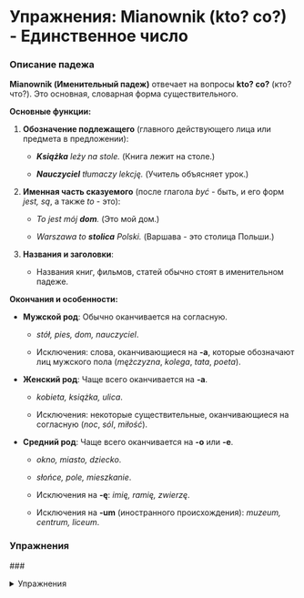 # Упражнения: Mianownik (kto? co?) - Единственное число

### Описание падежа

**Mianownik (Именительный падеж)** отвечает на вопросы **kto? co?** (кто? что?). Это основная, словарная форма существительного.

**Основные функции:**

1. **Обозначение подлежащего** (главного действующего лица или предмета в предложении):
    
    - _**Książka** leży na stole._ (Книга лежит на столе.)
        
    - _**Nauczyciel** tłumaczy lekcję._ (Учитель объясняет урок.)
        
2. **Именная часть сказуемого** (после глагола _być_ - быть, и его форм _jest, są_, а также _to_ - это):
    
    - _To jest mój **dom**._ (Это мой дом.)
        
    - _Warszawa to **stolica** Polski._ (Варшава - это столица Польши.)
        
3. **Названия и заголовки**:
    
    - Названия книг, фильмов, статей обычно стоят в именительном падеже.
        

**Окончания и особенности:**

- **Мужской род**: Обычно оканчивается на согласную.
    
    - _stół, pies, dom, nauczyciel_.
        
    - Исключения: слова, оканчивающиеся на **-a**, которые обозначают лиц мужского пола (_mężczyzna_, _kolega_, _tata_, _poeta_).
        
- **Женский род**: Чаще всего оканчивается на **-a**.
    
    - _kobieta, książka, ulica_.
        
    - Исключения: некоторые существительные, оканчивающиеся на согласную (_noc_, _sól_, _miłość_).
        
- **Средний род**: Чаще всего оканчивается на **-o** или **-e**.
    
    - _okno, miasto, dziecko_.
        
    - _słońce, pole, mieszkanie_.
        
    - Исключения на **-ę**: _imię, ramię, zwierzę_.
        
    - Исключения на **-um** (иностранного происхождения): _muzeum, centrum, liceum_.
        

### Упражнения

###<details> <summary> Упражнения</summary>

Вставьте слово из скобок в правильной форме. Так как это именительный падеж, форма слова чаще всего не меняется. Это упражнение поможет закрепить род и начальную форму существительных.

1. Na stole leży czerwona ... (książka).
    
2. Ten ... (dom) jest bardzo duży i nowoczesny.
    
3. Moja ... (siostra) ma na imię Ewa.
    
4. Na niebie świeci jasne ... (słońce).
    
5. Nowy ... (nauczyciel) prowadzi lekcje historii.
    
6. W parku rośnie stary ... (dąb).
    
7. W kuchni na blacie stoi ... (czajnik).
    
8. To jest mój ulubiony ... (film).
    
9. W pokoju na ścianie wisi ... (obraz).
    
10. Przez ulicę przebiegł czarny ... (kot).
    
11. Moja ... (praca) jest bardzo interesująca.
    
12. W wazonie stoi piękna ... (róża).
    
13. Na talerzu leży smaczne ... (jabłko).
    
14. Ten ... (problem) jest trudny do rozwiązania.
    
15. W zoo mieszka duży ... (słoń).
    
16. Obok domu parkuje srebrny ... (samochód).
    
17. Moja najlepsza ... (przyjaciółka) mieszka w Gdańsku.
    
18. To ... (pytanie) jest bardzo ważne.
    
19. W lesie śpiewa mały ... (ptak).
    
20. Na podłodze leży miękki ... (dywan).
    
21. Ta ... (rzeka) nazywa się Wisła.
    
22. W torbie mam nowy ... (telefon).
    
23. To ... (miasto) jest stolicą Polski.
    
24. Mój ... (brat) jest studentem.
    
25. Ta ... (sukienka) ma piękny kolor.
    
26. Na biurku stoi ... (komputer).
    
27. To jest pyszna ... (kawa).
    
28. W ogrodzie zakwitł kolorowy ... (kwiat).
    
29. To ... (dziecko) śpi spokojnie w łóżeczku.
    
30. Mój ... (tata) pracuje jako inżynier.
    
31. Ta ... (ulica) jest zawsze bardzo ruchliwa.
    
32. W garażu stoi stary ... (rower).
    
33. Ta ... (pogoda) jest idealna na spacer.
    
34. W lodówce jest świeże ... (mleko).
    
35. Ten ... (chłopak) gra dobrze w piłkę nożną.
    
36. Ta ... (dziewczyna) pięknie śpiewa.
    
37. Na krześle siedzi ... (gość).
    
38. To jest bardzo ciekawa ... (historia).
    
39. Na talerzu jest gorąca ... (zupa).
    
40. Ten ... (sklep) jest otwarty do późna.
    
41. To ... (muzeum) ma bogate zbiory.
    
42. Mój ... (pies) nazywa się Burek.
    
43. Ta ... (lampa) daje dużo światła.
    
44. Na niebie pojawiła się ... (tęcza).
    
45. To jest mój nowy ... (zegarek).
    
46. Ta ... (pani) jest naszą sąsiadką.
    
47. Ten ... (pan) jest znanym aktorem.
    
48. Na drzewie siedzi ruda ... (wiewiórka).
    
49. To jest małe, ale urokliwe ... (miasteczko).
    
50. Mój ... (dziadek) opowiada ciekawe historie.
    

## Ключ с ответами

1. książka
    
2. dom
    
3. siostra
    
4. słońce
    
5. nauczyciel
    
6. dąb
    
7. czajnik
    
8. film
    
9. obraz
    
10. kot
    
11. praca
    
12. róża
    
13. jabłko
    
14. problem
    
15. słoń
    
16. samochód
    
17. przyjaciółka
    
18. pytanie
    
19. ptak
    
20. dywan
    
21. rzeka
    
22. telefon
    
23. miasto
    
24. brat
    
25. sukienka
    
26. komputer
    
27. kawa
    
28. kwiat
    
29. dziecko
    
30. tata
    
31. ulica
    
32. rower
    
33. pogoda
    
34. mleko
    
35. chłopak
    
36. dziewczyna
    
37. gość
    
38. historia
    
39. zupa
    
40. sklep
    
41. muzeum
    
42. pies
    
43. lampa
    
44. tęcza
    
45. zegarek
    
46. pani
    
47. pan
    
48. wiewiórka
    
49. miasteczko
    
50. dziadek

</details>